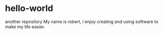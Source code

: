 # hello-world
another repository 
My name is robert, i enjoy creating and using software to make my life easier.
